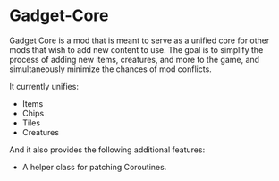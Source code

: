 # Gadget-Core
Gadget Core is a mod that is meant to serve as a unified core for other mods that wish to add new content to use.
The goal is to simplify the process of adding new items, creatures, and more to the game, and simultaneously minimize the chances of mod conflicts.

It currently unifies:
 - Items
 - Chips
 - Tiles
 - Creatures

And it also provides the following additional features:
 - A helper class for patching Coroutines.